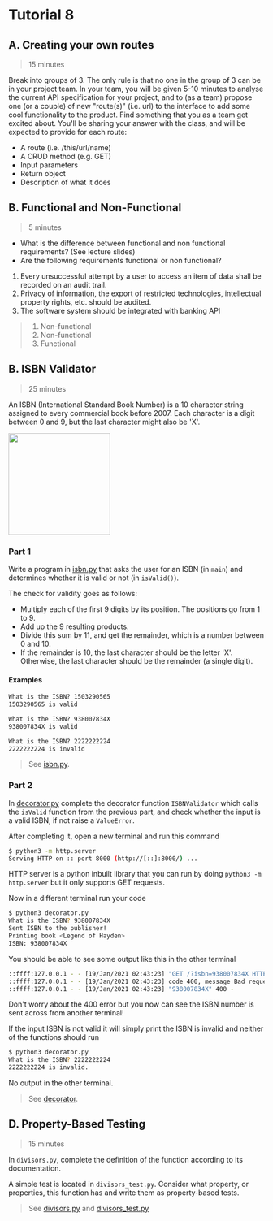 # Tutorial 8

## A. Creating your own routes

> 15 minutes

Break into groups of 3. The only rule is that no one in the group of 3 can be in your project team. In your team, you will be given 5-10 minutes to analyse the current API specification for your project, and to (as a team) propose one (or a couple) of new "route(s)" (i.e. url) to the interface to add some cool functionality to the product. Find something that you as a team get excited about. You'll be sharing your answer with the class, and will be expected to provide for each route:
  * A route (i.e. /this/url/name)
  * A CRUD method (e.g. GET)
  * Input parameters
  * Return object
  * Description of what it does

## B. Functional and Non-Functional

> 5 minutes

* What is the difference between functional and non functional requirements? (See lecture slides)
* Are the following requirements functional or non functional?
1. Every unsuccessful attempt by a user to access an item of data shall be recorded on an audit trail.
2. Privacy of information, the export of restricted technologies, intellectual property rights, etc. should be audited.
3. The software system should be integrated with banking API

> 1. Non-functional
> 2. Non-functional
> 3. Functional


## B. ISBN Validator

> 25 minutes

An ISBN (International Standard Book Number) is a 10 character string assigned to every commercial book before 2007. Each character is a digit between 0 and 9, but the last character might also be 'X'.

<img src='https://blog-cdn.reedsy.com/directories/admin/featured_image/264/a6c86df5fe718614a3c60daa95825b77.jpg' width='200' />

### Part 1

Write a program in [isbn.py](isbn.py) that asks the user for an ISBN (in `main`) and determines whether it is valid or not (in `isValid()`).

The check for validity goes as follows:
* Multiply each of the first 9 digits by its position. The positions go from 1 to 9.
* Add up the 9 resulting products.
* Divide this sum by 11, and get the remainder, which is a number between 0 and 10.
* If the remainder is 10, the last character should be the letter 'X'. Otherwise, the last character should be the remainder (a single digit).

#### Examples

```txt
What is the ISBN? 1503290565
1503290565 is valid
```

```txt
What is the ISBN? 938007834X
938007834X is valid
```

```txt
What is the ISBN? 2222222224
2222222224 is invalid
```

> See [isbn.py](solutions/isbn.py).

### Part 2

In [decorator.py](decorator.py) complete the decorator function `ISBNValidator` which calls the `isValid` function from the previous part, and check whether the input is a valid ISBN, if not raise a `ValueError`.

After completing it, open a new terminal and run this command
```bash
$ python3 -m http.server
Serving HTTP on :: port 8000 (http://[::]:8000/) ...
```
HTTP server is a python inbuilt library that you can run by doing `python3 -m http.server` but it only supports GET requests.

Now in a different terminal run your code
```bash
$ python3 decorator.py
What is the ISBN? 938007834X
Sent ISBN to the publisher!
Printing book <Legend of Hayden>
ISBN: 938007834X
```

You should be able to see some output like this in the other terminal
```bash
::ffff:127.0.0.1 - - [19/Jan/2021 02:43:23] "GET /?isbn=938007834X HTTP/1.1" 200 -
::ffff:127.0.0.1 - - [19/Jan/2021 02:43:23] code 400, message Bad request syntax ('938007834X')
::ffff:127.0.0.1 - - [19/Jan/2021 02:43:23] "938007834X" 400 -
```

Don't worry about the 400 error but you now can see the ISBN number is sent across from another terminal!

If the input ISBN is not valid it will simply print the ISBN is invalid and neither of the functions should run
```bash
$ python3 decorator.py
What is the ISBN? 2222222224
2222222224 is invalid.
```

No output in the other terminal.

> See [decorator](solutions/decorator.py).

## D. Property-Based Testing

> 15 minutes

In `divisors.py`, complete the definition of the function according to its documentation.

A simple test is located in `divisors_test.py`. Consider what property, or properties, this function has and write them as property-based tests.

> See [divisors.py](solutions/divisors.py) and [divisors_test.py](solutions/divisors_test.py)
